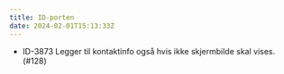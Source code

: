```yaml
---
title: ID-porten
date: 2024-02-01T15:13:33Z
---
```

- ID-3873 Legger til kontaktinfo også hvis ikke skjermbilde skal vises. (#128)
